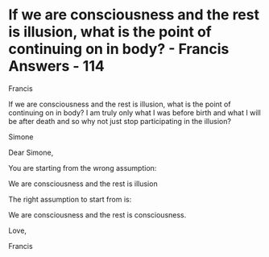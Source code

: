 # If we are consciousness and the rest is illusion, what is the point of continuing on in body? - Francis Answers - 114

Francis

If we are consciousness and the rest is illusion, what is the point of continuing on in body? I am truly only what I was before birth and what I will be after death and so why not just stop participating in the illusion?

Simone

Dear Simone,

You are starting from the wrong assumption:

We are consciousness and the rest is illusion

The right assumption to start from is:

We are consciousness and the rest is consciousness.

Love,

Francis

